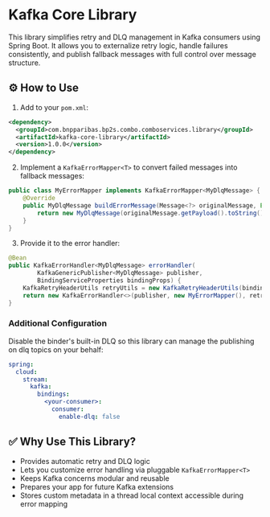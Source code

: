 
# Kafka Core Library

This library simplifies retry and DLQ management in Kafka consumers using Spring Boot. It allows you to externalize retry logic, handle failures consistently, and publish fallback messages with full control over message structure.

## ⚙️ How to Use

1. Add to your `pom.xml`:
```xml
<dependency>
  <groupId>com.bnpparibas.bp2s.combo.comboservices.library</groupId>
  <artifactId>kafka-core-library</artifactId>
  <version>1.0.0</version>
</dependency>
```
2. Implement a `KafkaErrorMapper<T>` to convert failed messages into fallback messages:
```java
public class MyErrorMapper implements KafkaErrorMapper<MyDlqMessage> {
    @Override
    public MyDlqMessage buildErrorMessage(Message<?> originalMessage, Exception exception) {
        return new MyDlqMessage(originalMessage.getPayload().toString(), exception.getMessage());
    }
}
```

3. Provide it to the error handler:
```java
@Bean
public KafkaErrorHandler<MyDlqMessage> errorHandler(
        KafkaGenericPublisher<MyDlqMessage> publisher,
        BindingServiceProperties bindingProps) {
    KafkaRetryHeaderUtils retryUtils = new KafkaRetryHeaderUtils(bindingProps);
    return new KafkaErrorHandler<>(publisher, new MyErrorMapper(), retryUtils);
}
```

### Additional Configuration

Disable the binder's built-in DLQ so this library can manage the publishing on dlq topics on your behalf:

```yaml
spring:
  cloud:
    stream:
      kafka:
        bindings:
          <your-consumer>:
            consumer:
              enable-dlq: false
```

## ✅ Why Use This Library?

- Provides automatic retry and DLQ logic
- Lets you customize error handling via pluggable `KafkaErrorMapper<T>`
- Keeps Kafka concerns modular and reusable
- Prepares your app for future Kafka extensions
- Stores custom metadata in a thread local context accessible during error mapping

